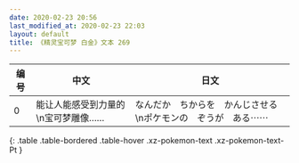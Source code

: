 ```yaml
---
date: 2020-02-23 20:56
last_modified_at: 2020-02-23 22:03
layout: default
title: 《精灵宝可梦 白金》文本 269
---
```

| 编号 | 中文 | 日文 |
| ---- | ---- | ---- |
| 0 | 能让人能感受到力量的\n宝可梦雕像…… | なんだか　ちからを　かんじさせる\nポケモンの　ぞうが　ある⋯⋯ |
{: .table .table-bordered .table-hover .xz-pokemon-text .xz-pokemon-text-Pt }